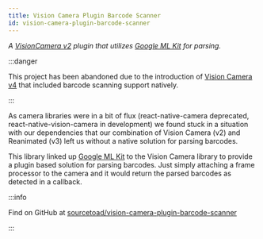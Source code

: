 ```yaml
---
title: Vision Camera Plugin Barcode Scanner
id: vision-camera-plugin-barcode-scanner
---
```


_A [VisionCamera v2](https://react-native-vision-camera.com/) plugin that utilizes [Google ML Kit](https://developers.google.com/ml-kit) for parsing._

:::danger

This project has been abandoned due to the introduction of [Vision Camera v4](https://github.com/mrousavy/react-native-vision-camera/releases/tag/v4.0.0) that included barcode scanning support natively.

:::

As camera libraries were in a bit of flux (react-native-camera deprecated, react-native-vision-camera in development) we found stuck in a situation with our dependencies that our combination of Vision Camera (v2) and Reanimated (v3) left us without a native solution for parsing barcodes.

This library linked up [Google ML Kit](https://developers.google.com/ml-kit) to the Vision Camera library to provide a plugin based solution for parsing barcodes. Just simply attaching a frame processor to the camera and it would return the parsed barcodes as detected in a callback.


:::info

Find on GitHub at [sourcetoad/vision-camera-plugin-barcode-scanner](https://github.com/sourcetoad/vision-camera-plugin-barcode-scanner)

:::